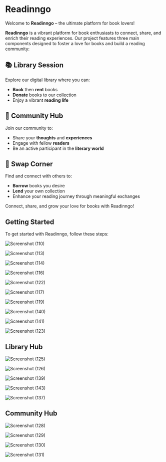 # Readinngo

Welcome to **Readinngo** – the ultimate platform for book lovers!

**Readinngo** is a vibrant platform for book enthusiasts to connect, share, and enrich their reading experiences. Our project features three main components designed to foster a love for books and build a reading community:

## 📚 Library Session

Explore our digital library where you can:
- **Book** then **rent** books
- **Donate** books to our collection
- Enjoy a vibrant **reading life**

## 🌟 Community Hub

Join our community to:
- Share your **thoughts** and **experiences**
- Engage with fellow **readers**
- Be an active participant in the **literary world**

## 🔄 Swap Corner

Find and connect with others to:
- **Borrow** books you desire
- **Lend** your own collection
- Enhance your reading journey through meaningful exchanges

Connect, share, and grow your love for books with Readinngo!

## Getting Started

To get started with Readinngo, follow these steps:


![Screenshot (110)](https://github.com/user-attachments/assets/c6ba53ae-a390-4aba-b369-29d5b645d667)

![Screenshot (113)](https://github.com/user-attachments/assets/03c3b05c-f7e5-4fbc-aad3-d1d9a40beb0e)

![Screenshot (114)](https://github.com/user-attachments/assets/2bea6ad2-b343-4af2-bd1d-92f8a42300d7)

![Screenshot (116)](https://github.com/user-attachments/assets/09475470-912f-4a29-92f1-98c83acba109)

![Screenshot (122)](https://github.com/user-attachments/assets/46a77ae0-9e4f-4d2b-8ea7-4b3b739d722c)

![Screenshot (117)](https://github.com/user-attachments/assets/7bd56d30-070a-440d-be71-8cd63ec22cd6)

![Screenshot (119)](https://github.com/user-attachments/assets/e3554ddc-caa9-46b2-8638-7410b4ba62af)

![Screenshot (140)](https://github.com/user-attachments/assets/a3015a18-09ca-42b7-9817-860f715a1456)

![Screenshot (141)](https://github.com/user-attachments/assets/5aec4eea-fd5a-4aa1-9492-aa7f92633435)

![Screenshot (123)](https://github.com/user-attachments/assets/616f3953-a2fd-4a27-bd84-6a0d5b97ccb7)

## Library Hub

![Screenshot (125)](https://github.com/user-attachments/assets/cb7a5450-bff0-4044-8cf3-5a5bf1e2f12d)

![Screenshot (126)](https://github.com/user-attachments/assets/fb559d41-e841-4e9f-aaec-a4471f78d367)

![Screenshot (139)](https://github.com/user-attachments/assets/b6bc5c56-9ed1-4d6a-b0f7-126f35554be2)

![Screenshot (143)](https://github.com/user-attachments/assets/bbb307a3-bcab-46e6-8378-bae2f7c0ba7e)

![Screenshot (137)](https://github.com/user-attachments/assets/5a9fee87-28a9-45de-8599-d41d54141b08)

## Community Hub

![Screenshot (128)](https://github.com/user-attachments/assets/741ca91a-ff13-4a49-9d4a-657878c3a9e7)

![Screenshot (129)](https://github.com/user-attachments/assets/a39abdd8-2d18-4646-a486-ed2f3105781a)

![Screenshot (130)](https://github.com/user-attachments/assets/ea0a571a-e583-4151-9aba-877c2345c023)

![Screenshot (131)](https://github.com/user-attachments/assets/29b74fd1-c3e8-4c6a-a290-89ed750ae43e)
